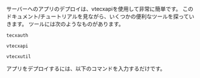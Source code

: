 サーバーへのアプリのデプロイは、vtecxapiを使用して非常に簡単です。
このドキュメント/チュートリアルを見ながら、いくつかの便利なツールを探っていきます。
ツールには次のようなものがあります。

```
tecxauth
```

```
vtecxapi
```

```
vtecxutil
```

アプリをデプロイするには、以下のコマンドを入力するだけです。
